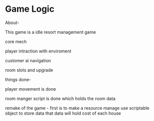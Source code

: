 # Game Logic

About-

This game is a idle resort management game 

core mech

player intraction with enviroment 

customer ai navigation 

room slots and upgrade 

things done-

player movement is done 

room manger script is done which holds the room data 


remake of the game -
first is to make a resource manage use scriptable object to store data that data will hold cost of each house 
